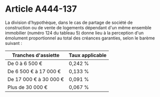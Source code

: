 # Article A444-137

La division d'hypothèque, dans le cas de partage de société de construction ou de vente de logements dépendant d'un même ensemble immobilier (numéro 124 du tableau 5) donne lieu à la perception d'un émolument proportionnel au total des créances garanties, selon le barème suivant :

| Tranches d'assiette |  Taux applicable |
| --- | --- |
|  De 0 à 6 500 € |  0,242 % |
|  De 6 500 € à 17 000 € |  0,133 % |
|  De 17 000 € à 30 000 € |  0,091 % |
|  Plus de 30 000 € |  0,067 % |
